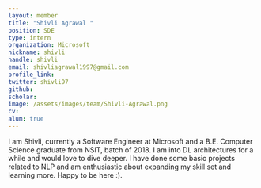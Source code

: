 ```yaml
---
layout: member
title: "Shivli Agrawal "
position: SDE
type: intern
organization: Microsoft
nickname: shivli
handle: shivli
email: shivliagrawal1997@gmail.com
profile_link: 
twitter: shivli97
github: 
scholar: 
image: /assets/images/team/Shivli-Agrawal.png
cv: 
alum: true
---
```

I am Shivli, currently a Software Engineer at Microsoft and a B.E. Computer Science graduate from NSIT, batch of 2018. I am into DL architectures for a while and would love to dive deeper. I have done some basic projects related to NLP and am enthusiastic about expanding my skill set and learning more. Happy to be here :). 